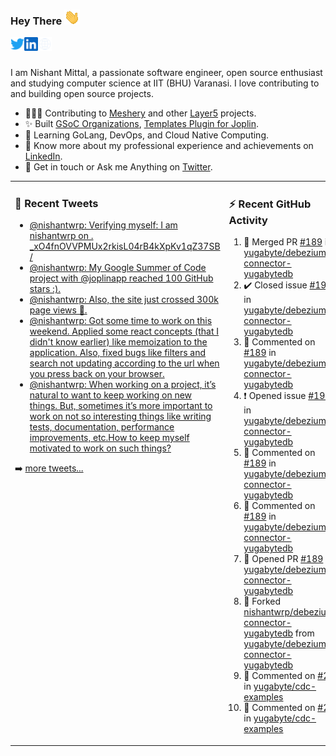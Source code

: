 ### Hey There <img src="./assets/wave.gif" width="25px">
<a href="http://urls.nishantwrp.com/github-to-twitter" target="_blank">
  <img align="left" alt="Nishant's Twitter" width="22px" src="./assets/twitter.svg" />
</a>
<a href="http://urls.nishantwrp.com/github-to-linkedin" target="_blank">
  <img align="left" alt="Nishant's LinkedIn" width="22px" src="./assets/linkedin.svg" />
</a>
<a href="http://urls.nishantwrp.com/github-to-site" target="_blank">
  <img align="left" alt="Nishant's Site" width="22px" src="./assets/globe.svg" />
</a>
<br /><br />

I am Nishant Mittal, a passionate software engineer, open source enthusiast and studying computer science at IIT (BHU) Varanasi. I love contributing to and building open source projects.

- 👨🏽‍💻 Contributing to [Meshery](https://meshery.io/) and other [Layer5](https://layer5.io/) projects.
- ✨ Built [GSoC Organizations](https://www.gsocorganizations.dev/), [Templates Plugin for Joplin](https://github.com/joplin/plugin-templates).
- 🌱 Learning GoLang, DevOps, and Cloud Native Computing.
- 🚀 Know more about my professional experience and achievements on [LinkedIn](http://urls.nishantwrp.com/github-to-linkedin).
- 💬 Get in touch or Ask me Anything on [Twitter](http://urls.nishantwrp.com/github-to-twitter).

<table><tr>
<td valign="top" width="50%">

### 📱 Recent Tweets
<!-- TWITTER:START -->
- [@nishantwrp: Verifying myself: I am nishantwrp on . _xO4fnOVVPMUx2rkisL04rB4kXpKv1qZ37SB /](https://rss.app/articles/cb4e791f6f6d729c074351566bd3a7c508111d6e1136a1e9c3ec930d979628d4f61eb1492ac7df6ef2a76a79de1c089063d268e1c71a7c1189)
- [@nishantwrp: My Google Summer of Code project with @joplinapp reached 100 GitHub stars :&rpar;.](https://rss.app/articles/cb4e791f6f6d729c074351566bd3a7c508111d6e1136a1e9c3ec930d979628d4f61eb1492ac7df6ef3aa6b7bd6120a9662dd69e3c4147d1c83)
- [@nishantwrp: Also, the site just crossed 300k page views 🎉.](https://rss.app/articles/cb4e791f6f6d729c074351566bd3a7c508111d6e1136a1e9c3ec930d979628d4f61eb1492ac7df6ef3a56275dd160e9360d661e8c51772108a)
- [@nishantwrp: Got some time to work on  this weekend. Applied some react concepts &lpar;that I didn&#39;t know earlier&rpar; like memoization to the application. Also, fixed bugs like filters and search not updating according to the url when you press back on your browser.](https://rss.app/articles/cb4e791f6f6d729c074351566bd3a7c508111d6e1136a1e9c3ec930d979628d4f61eb1492ac7df6ef3a56275dd150b9762d36ce8c2127d1483)
- [@nishantwrp: When working on a project, it’s natural to want to keep working on new things. But, sometimes it’s more important to work on not so interesting things like writing tests, documentation, performance improvements, etc.How to keep myself motivated to work on such things?](https://rss.app/articles/cb4e791f6f6d729c074351566bd3a7c508111d6e1136a1e9c3ec930d979628d4f61eb1492ac7df6ef3a56978dc1c079561dc6ae4ca147c1189)
<!-- TWITTER:END -->
➡️ [more tweets...](http://urls.nishantwrp.com/github-to-twitter)

</td>
<td valign="top" width="50%">

### ⚡ Recent GitHub Activity
<!--RECENT_ACTIVITY:start-->
1. 🎉 Merged PR [#189](https://github.com/yugabyte/debezium-connector-yugabytedb/pull/189) in [yugabyte/debezium-connector-yugabytedb](https://github.com/yugabyte/debezium-connector-yugabytedb)<br>
2. ✔️ Closed issue [#190](https://github.com/yugabyte/debezium-connector-yugabytedb/issues/190) in [yugabyte/debezium-connector-yugabytedb](https://github.com/yugabyte/debezium-connector-yugabytedb)<br>
3. 💬 Commented on [#189](https://github.com/yugabyte/debezium-connector-yugabytedb/pull/189#issuecomment-1484821537) in [yugabyte/debezium-connector-yugabytedb](https://github.com/yugabyte/debezium-connector-yugabytedb)<br>
4. ❗️ Opened issue [#190](https://github.com/yugabyte/debezium-connector-yugabytedb/issues/190) in [yugabyte/debezium-connector-yugabytedb](https://github.com/yugabyte/debezium-connector-yugabytedb)<br>
5. 💬 Commented on [#189](https://github.com/yugabyte/debezium-connector-yugabytedb/pull/189#discussion_r1148883751) in [yugabyte/debezium-connector-yugabytedb](https://github.com/yugabyte/debezium-connector-yugabytedb)<br>
6. 💬 Commented on [#189](https://github.com/yugabyte/debezium-connector-yugabytedb/pull/189#discussion_r1148833961) in [yugabyte/debezium-connector-yugabytedb](https://github.com/yugabyte/debezium-connector-yugabytedb)<br>
7. 💪 Opened PR [#189](https://github.com/yugabyte/debezium-connector-yugabytedb/pull/189) in [yugabyte/debezium-connector-yugabytedb](https://github.com/yugabyte/debezium-connector-yugabytedb)<br>
8. 🔱 Forked [nishantwrp/debezium-connector-yugabytedb](https://github.com/nishantwrp/debezium-connector-yugabytedb) from [yugabyte/debezium-connector-yugabytedb](https://github.com/yugabyte/debezium-connector-yugabytedb)<br>
9. 💬 Commented on [#25](https://github.com/yugabyte/cdc-examples/pull/25#discussion_r1143889694) in [yugabyte/cdc-examples](https://github.com/yugabyte/cdc-examples)<br>
10. 💬 Commented on [#25](https://github.com/yugabyte/cdc-examples/pull/25#discussion_r1143801289) in [yugabyte/cdc-examples](https://github.com/yugabyte/cdc-examples)<br>
<!--RECENT_ACTIVITY:end-->

</td>
</tr></table>
